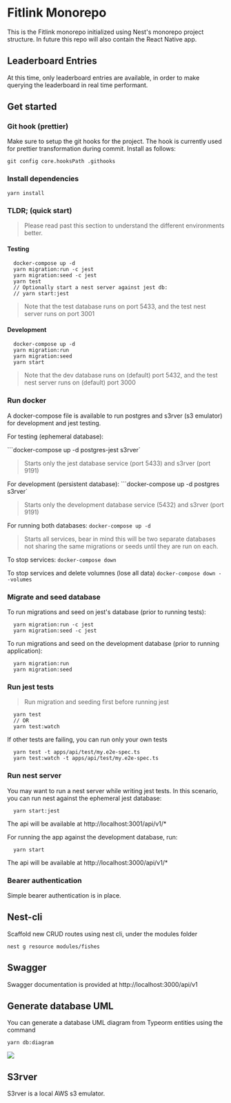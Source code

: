 # Fitlink Monorepo

This is the Fitlink monorepo initialized using Nest's monorepo project structure. In future this repo will also contain the React Native app.

## Leaderboard Entries

At this time, only leaderboard entries are available, in order to make querying the leaderboard in real time performant. 

## Get started

### Git hook (prettier)
Make sure to setup the git hooks for the project. The hook is currently used for prettier transformation during commit. Install as follows:

```git config core.hooksPath .githooks```

### Install dependencies

```yarn install```

### TLDR; (quick start)
> Please read past this section to understand the different environments better.

#### Testing
```
  docker-compose up -d
  yarn migration:run -c jest
  yarn migration:seed -c jest
  yarn test
  // Optionally start a nest server against jest db:
  // yarn start:jest 
```
> Note that the test database runs on port 5433, and the test nest server runs on port 3001

#### Development
```
  docker-compose up -d
  yarn migration:run 
  yarn migration:seed
  yarn start
```
> Note that the dev database runs on (default) port 5432, and the test nest server runs on (default) port 3000

### Run docker
A docker-compose file is available to run postgres and s3rver (s3 emulator) for development and jest testing. 

For testing (ephemeral database):

```docker-compose up -d postgres-jest s3rver`
> Starts only the jest database service (port 5433) and s3rver (port 9191)

For development (persistent database):
```docker-compose up -d postgres s3rver`
> Starts only the development database service (5432) and s3rver (port 9191)

For running both databases:
```docker-compose up -d```
> Starts all services, bear in mind this will be two separate databases not sharing the same migrations or seeds until they are run on each.

To stop services:
```docker-compose down```

To stop services and delete volumnes (lose all data)
```docker-compose down --volumes```

### Migrate and seed database
To run migrations and seed on jest's database (prior to running tests):
```
  yarn migration:run -c jest
  yarn migration:seed -c jest
```

To run migrations and seed on the development database (prior to running application):
```
  yarn migration:run
  yarn migration:seed
```

### Run jest tests
> Run migration and seeding first before running jest

```
  yarn test
  // OR
  yarn test:watch
```

If other tests are failing, you can run only your own tests
```
  yarn test -t apps/api/test/my.e2e-spec.ts
  yarn test:watch -t apps/api/test/my.e2e-spec.ts
```

### Run nest server

You may want to run a nest server while writing jest tests. In this scenario, you can run nest against the ephemeral jest database:

```
  yarn start:jest
```

The api will be available at http://localhost:3001/api/v1/*

For running the app against the development database, run:

```
  yarn start
```

The api will be available at http://localhost:3000/api/v1/*

### Bearer authentication

Simple bearer authentication is in place.

## Nest-cli

Scaffold new CRUD routes using nest cli, under the modules folder

```nest g resource modules/fishes```

## Swagger

Swagger documentation is provided at http://localhost:3000/api/v1

## Generate database UML

You can generate a database UML diagram from Typeorm entities using the command

```yarn db:diagram```

<img src="./docs/uml.svg" />

## S3rver
S3rver is a local AWS s3 emulator.
